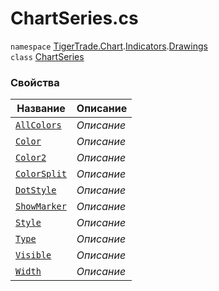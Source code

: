 
# ChartSeries.cs
`namespace` [TigerTrade.Chart](../../../TigerTrade.Chart.md).[Indicators](../../../TigerTrade.Chart/Indicators.md).[Drawings](../../../TigerTrade.Chart/Indicators/Drawings.md)  
    `class` [ChartSeries](../../ChartSeries.cs.md)

### Свойства
| Название | Описание |
| --- | --- |
| [`AllColors`](./Свойства/AllColors.md) | *Описание* |
| [`Color`](./Свойства/Color.md) | *Описание* |
| [`Color2`](./Свойства/Color2.md) | *Описание* |
| [`ColorSplit`](./Свойства/ColorSplit.md) | *Описание* |
| [`DotStyle`](./Свойства/DotStyle.md) | *Описание* |
| [`ShowMarker`](./Свойства/ShowMarker.md) | *Описание* |
| [`Style`](./Свойства/Style.md) | *Описание* |
| [`Type`](./Свойства/Type.md) | *Описание* |
| [`Visible`](./Свойства/Visible.md) | *Описание* |
| [`Width`](./Свойства/Width.md) | *Описание* |
